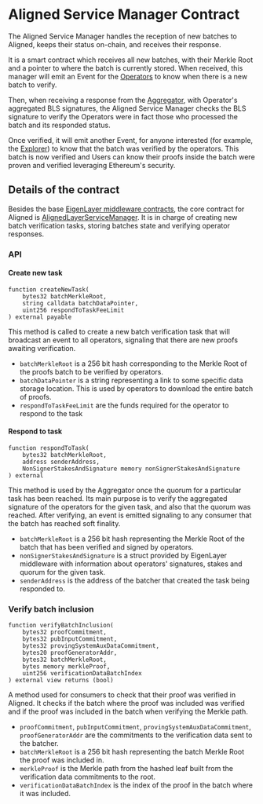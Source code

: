 # Aligned Service Manager Contract

The Aligned Service Manager handles the reception of new batches to Aligned, keeps their status on-chain, and receives their response.

It is a smart contract which receives all new batches, with their Merkle Root and a pointer to where the batch is currently stored. When received, this manager will emit an Event for the [Operators](./4_operator.md) to know when there is a new batch to verify.

Then, when receiving a response from the [Aggregator](./5_aggregator.md), with Operator's aggregated BLS signatures, the Aligned Service Manager checks the BLS signature to verify the Operators were in fact those who processed the batch and its responded status.

Once verified, it will emit another Event, for anyone interested (for example, the [Explorer](./6_explorer.md)) to know that the batch was verified by the operators. This batch is now verified and Users can know their proofs inside the batch were proven and verified leveraging Ethereum's security.

## Details of the contract

Besides the base [EigenLayer middleware contracts](https://github.com/Layr-Labs/eigenlayer-middleware/tree/mainnet/src), the core contract for Aligned is [AlignedLayerServiceManager](../../../contracts/src/core/AlignedLayerServiceManager.sol). It is in charge of creating new batch verification tasks, storing batches state and verifying operator responses.

### API

#### Create new task

```solidity
function createNewTask(
    bytes32 batchMerkleRoot,
    string calldata batchDataPointer,
    uint256 respondToTaskFeeLimit
) external payable
```

This method is called to create a new batch verification task that will broadcast an event to all operators, signaling that there are new proofs awaiting verification.

* `batchMerkleRoot` is a 256 bit hash corresponding to the Merkle Root of the proofs batch to be verified by operators.
* `batchDataPointer` is a string representing a link to some specific data storage location. This is used by operators to download the entire batch of proofs.
* `respondToTaskFeeLimit` are the funds required for the operator to respond to the task

#### Respond to task

```solidity
function respondToTask(
    bytes32 batchMerkleRoot,
    address senderAddress,
    NonSignerStakesAndSignature memory nonSignerStakesAndSignature
) external
```

This method is used by the Aggregator once the quorum for a particular task has been reached. Its main purpose is to verify the aggregated signature of the operators for the given task, and also that the quorum was reached. After verifying, an event is emitted signaling to any consumer that the batch has reached soft finality.

* `batchMerkleRoot` is a 256 bit hash representing the Merkle Root of the batch that has been verified and signed by operators.
* `nonSignerStakesAndSignature` is a struct provided by EigenLayer middleware with information about operators' signatures, stakes and quorum for the given task.
* `senderAddress` is the address of the batcher that created the task being responded to.

### Verify batch inclusion

```solidity
function verifyBatchInclusion(
    bytes32 proofCommitment,
    bytes32 pubInputCommitment,
    bytes32 provingSystemAuxDataCommitment,
    bytes20 proofGeneratorAddr,
    bytes32 batchMerkleRoot,
    bytes memory merkleProof,
    uint256 verificationDataBatchIndex
) external view returns (bool)
```

A method used for consumers to check that their proof was verified in Aligned. It checks if the batch where the proof was included was verified and if the proof was included in the batch when verifying the Merkle path.

* `proofCommitment`, `pubInputCommitment`, `provingSystemAuxDataCommitment`, `proofGeneratorAddr` are the commitments to the verification data sent to the batcher.
* `batchMerkleRoot` is a 256 bit hash representing the batch Merkle Root the proof was included in.
* `merkleProof` is the Merkle path from the hashed leaf built from the verification data commitments to the root.
* `verificationDataBatchIndex` is the index of the proof in the batch where it was included.
